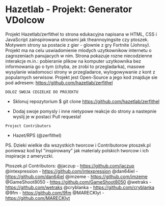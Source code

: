 # Hazetlab - Projekt: Generator VDolcow

Projekt Hazetlab/zerfithel to strona edukacyjna napisana w HTML, CSS i JavaScript zainspirowana stronami jak theannoyingsite czy ptoszek.
Motywem strony sa postacie z gier - glownie z gry Fortnite (Johnsy). Projekt ma na celu uswiadomienie mlodych uzytkownikow internetu o zagrozeniach panujacych w nim. Strona pokazuje rozne niecodzienne interakcje m.in.: pobieranie plikow na komputer uzytkownika bez informowania go o tym (chyba, ze zrobi to przegladarka), masowe wysylanie wiadomosci strony w przegladarce, wylogowywanie z kont z popularnych serwisow. Projekt jest Open-Source a jego kod znajduje sie pod adresem:
https://github.com/hazetlab/zerfithel

`DOLOZ SWOJA CEGIELKE DO PROJEKTU`

- Sklonuj repozytorium
  $ git clone https://github.com/hazetlab/zerfithel

- Dodaj swoje pomysly i inne nietypowe reakcje do strony a nastepnie wyslij je w postaci Pull requesta!

`Project Contributors`

- Hazet/RPS (@zerfithel)


PS. Dzieki wielkie dla wszystkich tworcow i Contributorow ptoszek.pl poniewaz kod byl "inspirowany" jak materialy polskich tworcow i ich inspiracje z ameryczki.

  Ptoszek.pl Contributors:
    @jaczup - https://github.com/jaczup
    @intexpression - https://github.com/intexpression
    @dan64iel - https://github.com/dan64iel
    @imzeme - https://github.com/imzeme
    @GameShoot8050 - https://github.com/GameShoot8050
    @wetraks -  https://github.com/wetraks
    @cryblanka - https://github.com/cryblanka
    @9fm - https://github.com/9fm
    @MARECKIyt - https://github.com/MARECKIyt